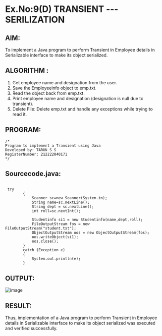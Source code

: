 # Ex.No:9(D) TRANSIENT ---SERILIZATION

## AIM:
 To implement a Java program to perform Transient in Employee details in Serializable interface to make its object serialized.

## ALGORITHM :
1.	Get employee name and designation from the user.
2.	Save the Employeeinfo object to emp.txt.
3.	Read the object back from emp.txt.
4.	Print employee name and designation (designation is null due to transient).
5.	Delete File: Delete emp.txt and handle any exceptions while trying to read it.




## PROGRAM:
 ```
/*
Program to implement a Transient using Java
Developed by: TARUN S S
RegisterNumber: 212222040171
*/
```

## Sourcecode.java:

```
 
 try
        {
            Scanner sc=new Scanner(System.in);
            String name=sc.nextLine();
            String dept = sc.nextLine();
            int roll=sc.nextInt();
           
            Studentinfo si1 = new Studentinfo(name,dept,roll);
            FileOutputStream fos = new FileOutputStream("student.txt");
            ObjectOutputStream oos = new ObjectOutputStream(fos);
            oos.writeObject(si1);
            oos.close();
        }
        catch (Exception e)
        {
            System.out.println(e);
        }
```





## OUTPUT:
![image](https://github.com/user-attachments/assets/89684d57-994c-4f13-bb95-9a7192f97f5d)



## RESULT:
Thus, implementation of a Java program to perform Transient in Employee details in Serializable interface to make its object serialized was executed and verified successfully.

